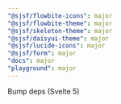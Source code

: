 ```yaml
---
"@sjsf/flowbite-icons": major
"@sjsf/flowbite-theme": major
"@sjsf/skeleton-theme": major
"@sjsf/daisyui-theme": major
"@sjsf/lucide-icons": major
"@sjsf/form": major
"docs": major
"playground": major
---
```


Bump deps (Svelte 5)
